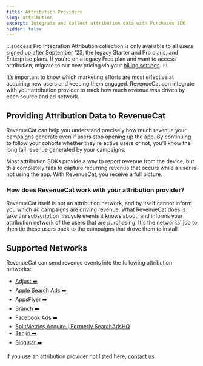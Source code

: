 ```yaml
---
title: Attribution Providers
slug: attribution
excerpt: Integrate and collect attribution data with Purchases SDK
hidden: false
---
```


:::success Pro Integration
Attribution collection is only available to all users signed up after September '23, the legacy Starter and Pro plans, and Enterprise plans. If you're on a legacy Free plan and want to access attribution, migrate to our new pricing via your [billing settings](https://app.revenuecat.com/settings/billing).
:::

It’s important to know which marketing efforts are most effective at acquiring new users and keeping them engaged. RevenueCat can integrate with your attribution provider to track how much revenue was driven by each source and ad network.

## Providing Attribution Data to RevenueCat

RevenueCat can help you understand precisely how much revenue your campaigns generate even if users stop opening up the app. By continuing to follow your cohorts whether they're active users or not, you'll know the long tail revenue generated by your campaigns.

Most attribution SDKs provide a way to report revenue from the device, but this completely fails to capture recurring revenue that occurs while a user is not using the app. With RevenueCat, you receive a full picture.

### How does RevenueCat work with your attribution provider?

RevenueCat itself is not an attribution network, and by itself cannot inform you which ad campaigns are driving revenue. What RevenueCat does is take the subscription lifecycle events it knows about, and informs your attribution network of the users that are purchasing. It's the networks' job to then tie these users back to the campaigns that drove them to install.

## Supported Networks

RevenueCat can send revenue events into the following attribution networks:

- [Adjust ➡️](/integrations/attribution/adjust)
- [Apple Search Ads ➡️](/integrations/attribution/apple-search-ads)
- [AppsFlyer ➡️](/integrations/attribution/appsflyer)
- [Branch ➡️](/integrations/attribution/branch)
- [Facebook Ads ➡️](/integrations/attribution/facebook-ads)
- [SplitMetrics Acquire | Formerly SearchAdsHQ](/integrations/attribution/splitmetrics-acquire)
- [Tenjin ➡️](/integrations/attribution/tenjin)
- [Singular ➡️](/integrations/attribution/singular)

If you use an attribution provider not listed here, [contact us](https://www.revenuecat.com/contact).
